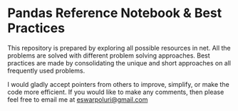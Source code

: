 # Pandas Reference Notebook & Best Practices
This repository is prepared by exploring all possible resources in net. All the problems are solved with different problem solving approaches. Best practices are made by consolidating the unique and short approaches on all frequently used problems.

I would gladly accept pointers from others to improve, simplify, or make the code more efficient. If you would like to make any comments, then please feel free to email me at eswarpoluri@gmail.com
